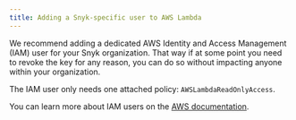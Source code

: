 ```yaml
---
title: Adding a Snyk-specific user to AWS Lambda
---
```

We recommend adding a dedicated AWS Identity and Access Management (IAM) user for your Snyk organization. That way if at some point you need to revoke the key for any reason, you can do so without impacting anyone within your organization.

The IAM user only needs one attached policy: `AWSLambdaReadOnlyAccess`.

You can learn more about IAM users on the [AWS documentation](https://docs.aws.amazon.com/IAM/latest/UserGuide/introduction.html).
